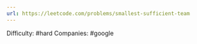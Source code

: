 ```yaml
---
url: https://leetcode.com/problems/smallest-sufficient-team
---
```


Difficulty: #hard
Companies: #google